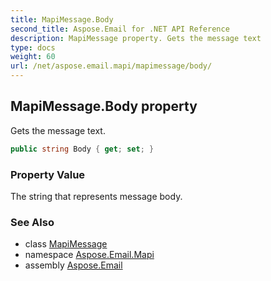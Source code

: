 ```yaml
---
title: MapiMessage.Body
second_title: Aspose.Email for .NET API Reference
description: MapiMessage property. Gets the message text
type: docs
weight: 60
url: /net/aspose.email.mapi/mapimessage/body/
---
```

## MapiMessage.Body property

Gets the message text.

```csharp
public string Body { get; set; }
```

### Property Value

The string that represents message body.

### See Also

* class [MapiMessage](../)
* namespace [Aspose.Email.Mapi](../../mapimessage/)
* assembly [Aspose.Email](../../../)


